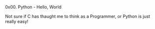 0x00. Python - Hello, World

Not sure if C has thaught me to think as a Programmer, or Python is just really easy!

